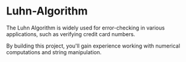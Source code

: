 # Luhn-Algorithm

The Luhn Algorithm is widely used for error-checking in various applications, such as verifying credit card numbers.

By building this project, you'll gain experience working with numerical computations and string manipulation.
